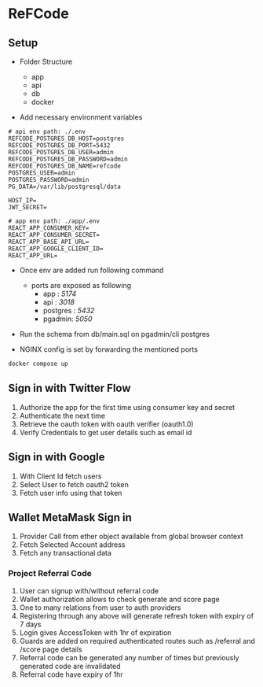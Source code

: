 # ReFCode

## Setup

- Folder Structure
  - app 
  - api
  - db
  - docker

- Add necessary environment variables
```.env
# api env path: ./.env
REFCODE_POSTGRES_DB_HOST=postgres
REFCODE_POSTGRES_DB_PORT=5432
REFCODE_POSTGRES_DB_USER=admin
REFCODE_POSTGRES_DB_PASSWORD=admin
REFCODE_POSTGRES_DB_NAME=refcode
POSTGRES_USER=admin
POSTGRES_PASSWORD=admin
PG_DATA=/var/lib/postgresql/data

HOST_IP=
JWT_SECRET=

# app env path: ./app/.env
REACT_APP_CONSUMER_KEY=
REACT_APP_CONSUMER_SECRET=
REACT_APP_BASE_API_URL=
REACT_APP_GOOGLE_CLIENT_ID=
REACT_APP_URL=
```
- Once env are added run following command
    - ports are exposed as following
        - app : *5174*
        - api : *3018*
        - postgres : *5432*
        - pgadmin: *5050* 
- Run the schema from db/main.sql on pgadmin/cli postgres

- NGINX config is set by forwarding the mentioned ports

```bash
docker compose up
```

## Sign in with Twitter Flow

1. Authorize the app for the first time using consumer key and secret
2. Authenticate the next time
3. Retrieve the oauth token with oauth verifier (oauth1.0)
4. Verify Credentials to get user details such as email id 

## Sign in with Google

1. With Client Id fetch users
2. Select User to fetch oauth2 token
3. Fetch user info using that token

## Wallet MetaMask Sign in

1. Provider Call from ether object available from global browser context
2. Fetch Selected Account address
3. Fetch any transactional data

### Project Referral Code

1. User can signup with/without referral code
2. Wallet authorization allows to check generate and score page
3. One to many relations from user to auth providers
4. Registering through any above will generate refresh token with expiry of 7 days
5. Login gives AccessToken with 1hr of expiration
6. Guards are added on required authenticated routes such as /referral and /score page details
7. Referral code can be generated any number of times but previously generated code are invalidated
8. Referral code have expiry of 1hr

